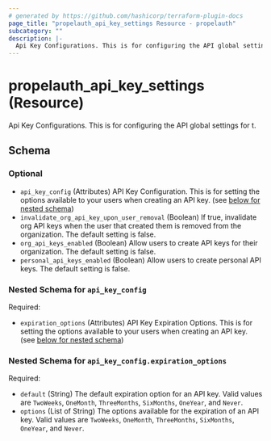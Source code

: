 ```yaml
---
# generated by https://github.com/hashicorp/terraform-plugin-docs
page_title: "propelauth_api_key_settings Resource - propelauth"
subcategory: ""
description: |-
  Api Key Configurations. This is for configuring the API global settings for t.
---
```


# propelauth_api_key_settings (Resource)

Api Key Configurations. This is for configuring the API global settings for t.



<!-- schema generated by tfplugindocs -->
## Schema

### Optional

- `api_key_config` (Attributes) API Key Configuration. This is for setting the options available to your users when creating an API key. (see [below for nested schema](#nestedatt--api_key_config))
- `invalidate_org_api_key_upon_user_removal` (Boolean) If true, invalidate org API keys when the user that created them is removed from the organization. The default setting is false.
- `org_api_keys_enabled` (Boolean) Allow users to create API keys for their organization. The default setting is false.
- `personal_api_keys_enabled` (Boolean) Allow users to create personal API keys. The default setting is false.

<a id="nestedatt--api_key_config"></a>
### Nested Schema for `api_key_config`

Required:

- `expiration_options` (Attributes) API Key Expiration Options. This is for setting the options available to your users when creating an API key. (see [below for nested schema](#nestedatt--api_key_config--expiration_options))

<a id="nestedatt--api_key_config--expiration_options"></a>
### Nested Schema for `api_key_config.expiration_options`

Required:

- `default` (String) The default expiration option for an API key. Valid values are `TwoWeeks`, `OneMonth`, `ThreeMonths`, `SixMonths`, `OneYear`, and `Never`.
- `options` (List of String) The options available for the expiration of an API key. Valid values are `TwoWeeks`, `OneMonth`, `ThreeMonths`, `SixMonths`, `OneYear`, and `Never`.
